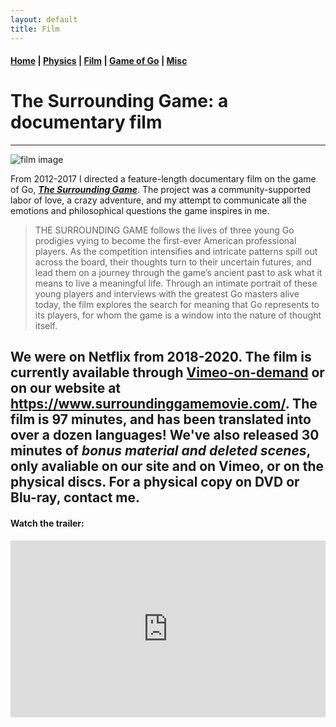 ```yaml
---
layout: default
title: Film
---
```


#### [Home](index.md) | [Physics](physics.md) | [Film](film.md) | [Game of Go](go.md) | [Misc](misc.md)

# The Surrounding Game: a documentary film

---

![film image](/images/SURROUNDINGGAME_THE_AH2.jpg)

From 2012-2017 I directed a feature-length documentary film on the game of Go, **[*The Surrounding Game*](https://www.surroundinggamemovie.com/)**. 
The project was a community-supported labor of love, a crazy adventure, and my attempt to communicate all the emotions and philosophical questions the game inspires in me. 

>THE SURROUNDING GAME follows the lives of three young Go prodigies vying to become the first-ever American professional players. As the competition intensifies and intricate patterns spill out across the board, their thoughts turn to their uncertain futures, and lead them on a journey through the game’s ancient past to ask what it means to live a meaningful life. Through an intimate portrait of these young players and interviews with the greatest Go masters alive today, the film explores the search for meaning that Go represents to its players, for whom the game is a window into the nature of thought itself.

<!---
#### We're now on [NETFLIX](https://www.netflix.com/title/81006598)!

#### You can also buy a copy of *The Surrounding Game* on these platforms:

| **[iTunes](https://tinyurl.com/TheSurroundingGameiTunes)** | **[Amazon](https://tinyurl.com/SurroundingGameAMZ)** | **[Google Play](https://tinyurl.com/SurroundingGameGP)** | **[Vimeo](https://vimeo.com/ondemand/thesurroundinggame)** | **[Vudu](https://www.vudu.com/content/movies/details/The-Surrounding-Game/944819)** | **[Steam](https://store.steampowered.com/app/854240/The_Surrounding_Game/)** |

and on **[VHX](http://thesurroundinggame.vhx.tv/)** directly through our website [surroundinggamemovie.com](https://www.surroundinggamemovie.com/). 
-->

We were on Netflix from 2018-2020. The film is currently available through [Vimeo-on-demand](https://vimeo.com/ondemand/thesurroundinggame) or on our website at https://www.surroundinggamemovie.com/. The film is 97 minutes, and has been translated into over a dozen languages! We've also released 30 minutes of *bonus material and deleted scenes*, only avaliable on our site and on Vimeo, or on the physical discs. For a physical copy on DVD or Blu-ray, contact me. 
---

#### Watch the trailer:

<!--
<iframe width="560" height="315" src="https://www.youtube.com/embed/QyfWChDhtu0?rel=0&amp;showinfo=0" frameborder="0" allow="autoplay; encrypted-media" allowfullscreen></iframe>
-->

<style>.embed-container { position: relative; padding-bottom: 56.25%; height: 0; overflow: hidden; max-width: 100%; } .embed-container iframe, .embed-container object, .embed-container embed { position: absolute; top: 0; left: 0; width: 100%; height: 100%; }</style><div class='embed-container'><iframe src='https://www.youtube.com/embed/QyfWChDhtu0?rel=0&amp;showinfo=0' frameborder='0' allowfullscreen></iframe></div>




